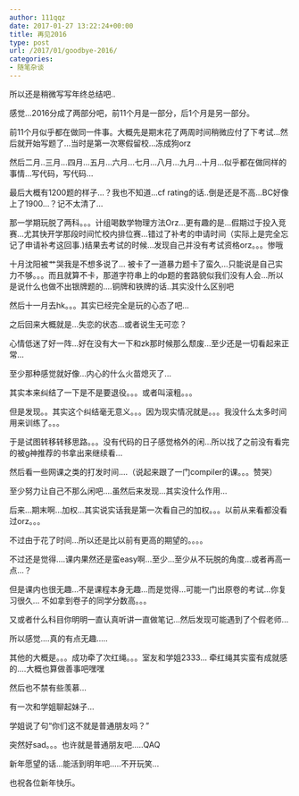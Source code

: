 ```yaml
---
author: 111qqz
date: 2017-01-27 13:22:24+00:00
title: 再见2016
type: post
url: /2017/01/goodbye-2016/
categories:
- 随笔杂谈
---
```


所以还是稍微写写年终总结吧..

感觉...2016分成了两部分吧，前11个月是一部分，后1个月是另一部分。

前11个月似乎都在做同一件事。大概先是期末花了两周时间稍微应付了下考试...然后就开始写题了...当时是第一次寒假留校...冻成狗orz

然后二月..三月...四月...五月...六月...七月...八月...九月...十月...似乎都在做同样的事情...写代码，写代码...

最后大概有1200题的样子...？我也不知道...cf rating的话..倒是还是不高...BC好像上了1900...？记不太清了...

那一学期玩脱了两科。。。计组喝数学物理方法Orz...更有趣的是...假期过于投入竞赛...尤其快开学那段时间忙校内排位赛...错过了补考的申请时间（实际上是完全忘记了申请补考这回事.)结果去考试的时候...发现自己并没有考试资格orz。。。惨哦

十月沈阳被艹哭我是不想多说了... 被卡了一道暴力题卡了蛮久...只能说是自己实力不够。。。而且就算不卡，那道字符串上的dp题的套路貌似我们没有人会...所以是说什么也做不出银牌题的....铜牌和铁牌的话..其实没什么区别吧

然后十一月去hk。。。其实已经完全是玩的心态了吧...

之后回来大概就是...失恋的状态...或者说生无可恋？

心情低迷了好一阵...好在没有大一下和zk那时候那么颓废...至少还是一切看起来正常...

至少那种感觉就好像...内心的什么火苗熄灭了...

其实本来纠结了一下是不是要退役。。。或者叫滚粗。。。

但是发现。。其实这个纠结毫无意义。。。因为现实情况就是。。。我没什么太多时间用来训练了。。。

于是试图转移转移思路。。。没有代码的日子感觉格外的闲...所以找了之前没有看完的被g神推荐的书拿出来继续看...

然后看一些网课之类的打发时间....（说起来跟了一门compiler的课。。。赞哭）

至少努力让自己不那么闲吧....虽然后来发现...其实没什么作用...

后来...期末啊...加权...其实说实话我是第一次看自己的加权。。。以前从来看都没看过orz。。。

不过由于花了时间...所以还是比以前有更高的期望的。。。。

不过还是觉得....课内果然还是蛮easy啊...至少...至少从不玩脱的角度...或者再高一点...？

但是课内也很无趣...不是课程本身无趣...而是觉得...可能一门出原卷的考试...你复习很久... 不如拿到卷子的同学分数高。。。

又或者什么科目你明明一直认真听讲一直做笔记...然后发现可能遇到了个假老师...

所以感觉....真的有点无趣.....



其他的大概是。。。成功牵了次红绳。。。室友和学姐2333... 牵红绳其实蛮有成就感的....大概也算做善事吧嘿嘿

然后也不禁有些羡慕...

有一次和学姐聊起妹子...

学姐说了句“你们这不就是普通朋友吗？”

突然好sad。。。也许就是普通朋友吧.....QAQ



新年愿望的话...能活到明年吧.....不开玩笑...

也祝各位新年快乐。




